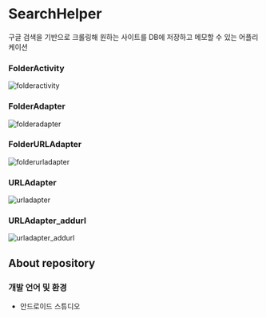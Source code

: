 # SearchHelper
구글 검색을 기반으로 크롤링해 원하는 사이트를 DB에 저장하고 메모할 수 있는 어플리케이션
  
### FolderActivity  
![folderactivity](https://user-images.githubusercontent.com/68169064/144987722-6dd7085b-da5f-48c8-a674-e3f0208af4ea.gif)
  
### FolderAdapter  
![folderadapter](https://user-images.githubusercontent.com/68169064/144987727-56799191-a9c4-4628-8977-ac476adadcd2.gif)
### FolderURLAdapter  
![folderurladapter](https://user-images.githubusercontent.com/68169064/144987729-7abc331c-0ff2-460d-b7af-ec212bc14daa.gif)
### URLAdapter  
![urladapter](https://user-images.githubusercontent.com/68169064/144987733-e8b61419-b571-4aa1-9087-74ab1c8b404b.gif)
### URLAdapter_addurl  
![urladapter_addurl](https://user-images.githubusercontent.com/68169064/144987737-c42932ea-451d-414c-a523-5dce299f662c.gif)

## About repository
### 개발 언어 및 환경
- 안드로이드 스튜디오

